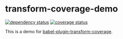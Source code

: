 # transform-coverage-demo

[![dependency status](https://david-dm.org/akira-cn/transform-coverage-demo.svg)](https://david-dm.org/akira-cn/transform-coverage-demo) 
[![coverage status](https://img.shields.io/coveralls/akira-cn/transform-coverage-demo.svg)](https://coveralls.io/github/akira-cn/transform-coverage-demo)

This is a demo for [babel-plugin-transform-coverage](https://github.com/akira-cn/babel-plugin-transform-coverage).